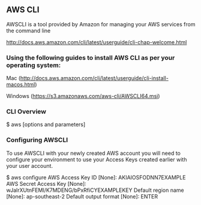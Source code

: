 ## AWS CLI

AWSCLI is a tool provided by Amazon for managing your AWS services from the command line

http://docs.aws.amazon.com/cli/latest/userguide/cli-chap-welcome.html

### Using the following guides to install AWS CLI as per your operating system:

Mac
(http://docs.aws.amazon.com/cli/latest/userguide/cli-install-macos.html)

Windows
(https://s3.amazonaws.com/aws-cli/AWSCLI64.msi)


### CLI Overview


$ aws <command> <subcommand> [options and parameters]


### Configuring AWSCLI

To use AWSCLI with your newly created AWS account you will need to configure your environment to use your Access Keys created earlier with your user account.

$ aws configure
AWS Access Key ID [None]: AKIAIOSFODNN7EXAMPLE
AWS Secret Access Key [None]: wJalrXUtnFEMI/K7MDENG/bPxRfiCYEXAMPLEKEY
Default region name [None]: ap-southeast-2
Default output format [None]: ENTER

